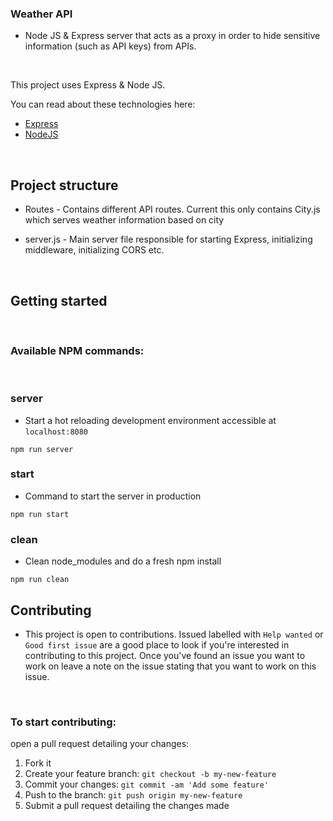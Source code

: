 ### Weather API 

* Node JS & Express server that acts as a proxy in order to hide  sensitive information (such as API keys) from APIs. 

<br />

This project uses Express & Node JS. 

You can read about these technologies here: 

- [Express](http://expressjs.com/)
- [NodeJS](https://nodejs.org/en/)

<br  />

## Project structure 
* Routes - Contains different API routes. Current this only contains City.js which serves weather information based on city 

* server.js - Main server file responsible for starting Express, initializing middleware, initializing CORS etc. 


<br/>

## Getting started

<br/>

### Available NPM commands: 

<br />

### server 
* Start a hot reloading development environment accessible at `localhost:8080`

```shell
npm run server 
```
### start 
* Command to start the server in production 

```shell
npm run start
```

### clean
* Clean node_modules and do a fresh npm install 

```shell
npm run clean
```

## Contributing 
* This project is open to contributions. Issued labelled with `Help wanted` or `Good first issue` are a good place to look if you're interested in contributing to this project. Once you've found an issue you want to work on leave a note on the issue stating that you want to work on this issue. 

<br />

### To start contributing: 

open a pull request detailing your changes: 
1. Fork it 
2. Create your feature branch: `git checkout -b my-new-feature`
3. Commit your changes: `git commit -am 'Add some feature'`
4. Push to the branch: `git push origin my-new-feature`
5. Submit a pull request detailing the changes made 